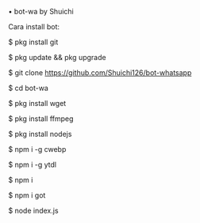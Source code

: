 • bot-wa by Shuichi

 Cara install bot:

$ pkg install git

$ pkg update && pkg upgrade

$ git clone https://github.com/Shuichi126/bot-whatsapp

$ cd bot-wa

$ pkg install wget

$ pkg install ffmpeg

$ pkg install nodejs

$ npm i -g cwebp

$ npm i -g ytdl

$ npm i

$ npm i got

$ node index.js

